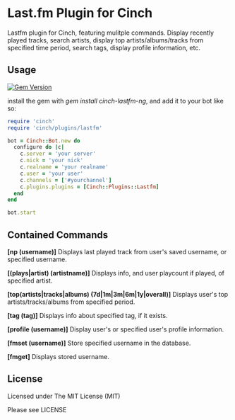 Last.fm Plugin for Cinch
========================
Lastfm plugin for Cinch, featuring mulitple commands.
Display recently played tracks, search artists, display top
artists/albums/tracks from specified time period, search tags, display profile
information, etc.

Usage
-----

[![Gem Version](https://badge.fury.io/rb/cinch-lastfm-ng.svg)](https://badge.fury.io/rb/cinch-lastfm-ng)

install the gem with *gem install cinch-lastfm-ng*, and
add it to your bot like so:

~~~~~~~~~~~~~~~~~~~~~~~~~~~~~~~~~~~~~~~~ ruby
require 'cinch'
require 'cinch/plugins/lastfm'

bot = Cinch::Bot.new do
  configure do |c|
    c.server = 'your server'
    c.nick = 'your nick'
    c.realname = 'your realname'
    c.user = 'your user'
    c.channels = ['#yourchannel']
    c.plugins.plugins = [Cinch::Plugins::Lastfm]
  end
end

bot.start
~~~~~~~~~~~~~~~~~~~~~~~~~~~~~~~~~~~~~~~~

Contained Commands
------------------

**[np (username)]**
Displays last played track from user's saved username, or specified username.

**[(plays|artist) (artistname)]**
Displays info, and user playcount if played, of specified artist.

**[top(artists|tracks|albums) (7d|1m|3m|6m|1y|overall)]**
Displays user's top artists/tracks/albums from specified period.

**[tag (tag)]**
Displays info about specified tag, if it exists.

**[profile (username)]**
Display user's or specified user's profile information.

**[fmset (username)]**
Store specified username in the database.

**[fmget]**
Displays stored username.

License
-------

Licensed under The MIT License (MIT)

Please see LICENSE
